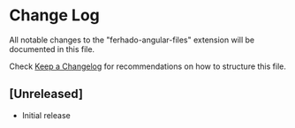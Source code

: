 # Change Log

All notable changes to the "ferhado-angular-files" extension will be documented in this file.

Check [Keep a Changelog](http://keepachangelog.com/) for recommendations on how to structure this file.

## [Unreleased]

- Initial release